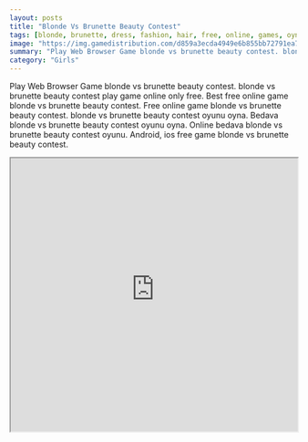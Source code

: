 ```yaml
---
layout: posts
title: "Blonde Vs Brunette Beauty Contest"
tags: [blonde, brunette, dress, fashion, hair, free, online, games, oyna, game, free, games, play, play, games]
image: "https://img.gamedistribution.com/d859a3ecda4949e6b855bb72791ea730.jpg"
summary: "Play Web Browser Game blonde vs brunette beauty contest. blonde vs brunette beauty contest play game online only free. Best free online game blonde vs brunette beauty contest. Free online game blonde vs brunette beauty contest. blonde vs brunette beauty contest oyunu oyna. Bedava blonde vs brunette beauty contest oyunu oyna. Online bedava blonde vs brunette beauty contest oyunu. Android, ios free game blonde vs brunette beauty contest."
category: "Girls"
---
```


Play Web Browser Game blonde vs brunette beauty contest. blonde vs brunette beauty contest play game online only free. Best free online game blonde vs brunette beauty contest. Free online game blonde vs brunette beauty contest. blonde vs brunette beauty contest oyunu oyna. Bedava blonde vs brunette beauty contest oyunu oyna. Online bedava blonde vs brunette beauty contest oyunu. Android, ios free game blonde vs brunette beauty contest.

<iframe width="100%" height="480px;" src="https://html5.gamedistribution.com/d859a3ecda4949e6b855bb72791ea730/"></iframe>